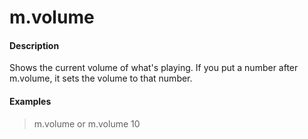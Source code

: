 # m.volume

#### Description

Shows the current volume of what's playing. If you put a number after m.volume, it sets the volume to that number.

#### Examples

> m.volume or m.volume 10

